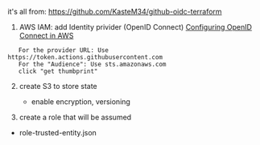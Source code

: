 it's all from: https://github.com/KasteM34/github-oidc-terraform

1. AWS IAM: add Identity privider (OpenID Connect)
   <a href='https://docs.github.com/en/actions/deployment/security-hardening-your-deployments/configuring-openid-connect-in-amazon-web-services'>
   Configuring OpenID Connect in AWS</a>
```
   For the provider URL: Use https://token.actions.githubusercontent.com
   For the "Audience": Use sts.amazonaws.com
   click "get thumbprint"
```

2. create S3 to store state
   - enable encryption, versioning

3. create a role that will be assumed
  - role-trusted-entity.json
